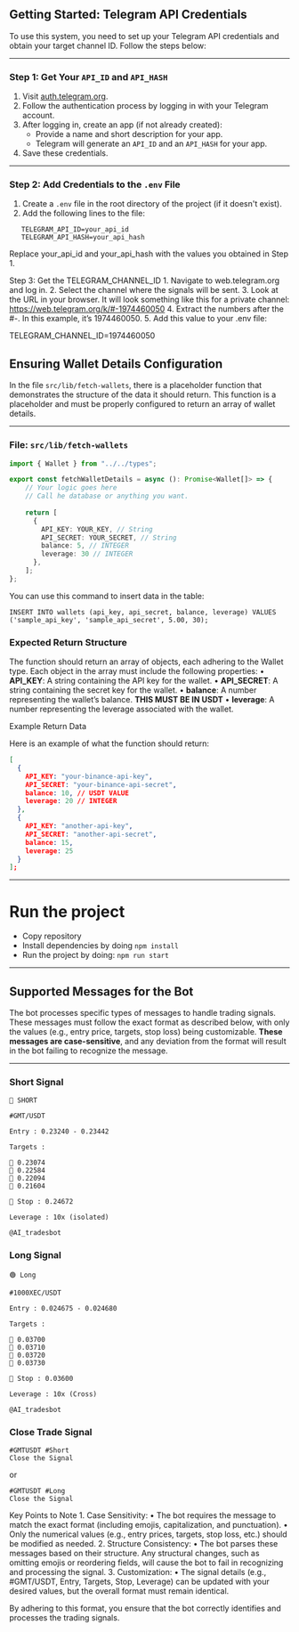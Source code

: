## Getting Started: Telegram API Credentials

To use this system, you need to set up your Telegram API credentials and obtain your target channel ID. Follow the steps below:

---

### Step 1: Get Your `API_ID` and `API_HASH`

1. Visit [auth.telegram.org](https://auth.telegram.org).
2. Follow the authentication process by logging in with your Telegram account.
3. After logging in, create an app (if not already created):
   - Provide a name and short description for your app.
   - Telegram will generate an `API_ID` and an `API_HASH` for your app.
4. Save these credentials.

---

### Step 2: Add Credentials to the `.env` File

1. Create a `.env` file in the root directory of the project (if it doesn't exist).
2. Add the following lines to the file:
``` env
   TELEGRAM_API_ID=your_api_id
   TELEGRAM_API_HASH=your_api_hash
```

Replace your_api_id and your_api_hash with the values you obtained in Step 1.

Step 3: Get the TELEGRAM_CHANNEL_ID
	1.	Navigate to web.telegram.org and log in.
	2.	Select the channel where the signals will be sent.
	3.	Look at the URL in your browser. It will look something like this for a private channel: https://web.telegram.org/k/#-1974460050
	4.	Extract the numbers after the #-. In this example, it’s 1974460050.
	5.	Add this value to your .env file:

TELEGRAM_CHANNEL_ID=1974460050

## Ensuring Wallet Details Configuration

In the file `src/lib/fetch-wallets`, there is a placeholder function that demonstrates the structure of the data it should return. This function is a placeholder and must be properly configured to return an array of wallet details.

---

### File: `src/lib/fetch-wallets`
```typescript
import { Wallet } from "../../types";

export const fetchWalletDetails = async (): Promise<Wallet[]> => {
    // Your logic goes here
    // Call he database or anything you want.
    
    return [
      {
        API_KEY: YOUR_KEY, // String
        API_SECRET: YOUR_SECRET, // String
        balance: 5, // INTEGER
        leverage: 30 // INTEGER
      },
    ];
};
```

You can use this command to insert data in the table:

``` mysql
INSERT INTO wallets (api_key, api_secret, balance, leverage) VALUES
('sample_api_key', 'sample_api_secret', 5.00, 30);
```


### Expected Return Structure

The function should return an array of objects, each adhering to the Wallet type. Each object in the array must include the following properties:
	•	**API_KEY**: A string containing the API key for the wallet.
	•	**API_SECRET**: A string containing the secret key for the wallet.
	•	**balance**: A number representing the wallet’s balance. **THIS MUST BE IN USDT**
	•	**leverage**: A number representing the leverage associated with the wallet.

Example Return Data

Here is an example of what the function should return:
``` json
[
  {
    API_KEY: "your-binance-api-key",
    API_SECRET: "your-binance-api-secret",
    balance: 10, // USDT VALUE
    leverage: 20 // INTEGER
  },
  {
    API_KEY: "another-api-key",
    API_SECRET: "another-api-secret",
    balance: 15,
    leverage: 25
  }
];
```
---
# Run the  project

- Copy repository
- Install dependencies by doing `npm install`
- Run the project by doing: `npm run start`

---
## Supported Messages for the Bot

The bot processes specific types of messages to handle trading signals. These messages must follow the exact format as described below, with only the values (e.g., entry price, targets, stop loss) being customizable. **These messages are case-sensitive**, and any deviation from the format will result in the bot failing to recognize the message.

---

### Short Signal

```plaintext
🔴 SHORT

#GMT/USDT

Entry : 0.23240 - 0.23442

Targets :

🎯 0.23074
🎯 0.22584
🎯 0.22094
🎯 0.21604

🛑 Stop : 0.24672

Leverage : 10x (isolated)

@AI_tradesbot
```

### Long Signal
```
🟢 Long

#1000XEC/USDT

Entry : 0.024675 - 0.024680

Targets : 

🎯 0.03700
🎯 0.03710
🎯 0.03720
🎯 0.03730

🛑 Stop : 0.03600

Leverage : 10x (Cross)

@AI_tradesbot
```

### Close Trade Signal
```
#GMTUSDT #Short
Close the Signal
```
or

```
#GMTUSDT #Long
Close the Signal
```


Key Points to Note
	1.	Case Sensitivity:
	•	The bot requires the message to match the exact format (including emojis, capitalization, and punctuation).
	•	Only the numerical values (e.g., entry prices, targets, stop loss, etc.) should be modified as needed.
	2.	Structure Consistency:
	•	The bot parses these messages based on their structure. Any structural changes, such as omitting emojis or reordering fields, will cause the bot to fail in recognizing and processing the signal.
	3.	Customization:
	•	The signal details (e.g., #GMT/USDT, Entry, Targets, Stop, Leverage) can be updated with your desired values, but the overall format must remain identical.

By adhering to this format, you ensure that the bot correctly identifies and processes the trading signals.

